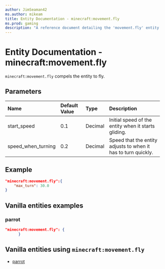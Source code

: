```yaml
---
author: JimSeaman42
ms.author: mikeam
title: Entity Documentation - minecraft:movement.fly
ms.prod: gaming
description: "A reference document detailing the 'movement.fly' entity component"
---
```


# Entity Documentation - minecraft:movement.fly

`minecraft:movement.fly` compels the entity to fly.

## Parameters

|Name |Default Value  |Type  |Description  |
|:----------|:----------|:----------|:----------|
| start_speed| 0.1| Decimal|Initial speed of the entity when it starts gliding. |
| speed_when_turning| 0.2| Decimal|Speed that the entity adjusts to when it has to turn quickly. |

## Example

```json
"minecraft:movement.fly":{
    "max_turn": 30.0
}
```

## Vanilla entities examples

### parrot

```json
"minecraft:movement.fly": {
      }
```

## Vanilla entities using `minecraft:movement.fly`

- [parrot](../../../../Source/VanillaBehaviorPack_Snippets/entities/parrot.md)
